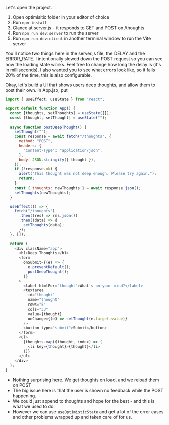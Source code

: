 Let's open the project.

1. Open optimisitic folder in your editor of choice
1. Run `npm install`
1. Glance at server.js - it responds to GET and POST on /thoughts
1. Run `npm run dev:server` to run the server
1. Run `npm run dev:client` in another terminal window to run the Vite server

You'll notice two things here in the server.js file, the DELAY and the ERROR_RATE. I intentionally slowed down the POST request so you can see how the loading state works. Feel free to change how long the delay is (it's in milliseconds). I also wanted you to see what errors look like, so it fails 20% of the time, this is also configurable.

Okay, let's build a UI that shows users deep thoughts, and allow them to post their own. In App.jsx, put

```javascript
import { useEffect, useState } from "react";

export default function App() {
  const [thoughts, setThoughts] = useState([]);
  const [thought, setThought] = useState("");

  async function postDeepThought() {
    setThought("");
    const response = await fetch("/thoughts", {
      method: "POST",
      headers: {
        "Content-Type": "application/json",
      },
      body: JSON.stringify({ thought }),
    });
    if (!response.ok) {
      alert("This thought was not deep enough. Please try again.");
      return;
    }
    const { thoughts: newThoughts } = await response.json();
    setThoughts(newThoughts);
  }

  useEffect(() => {
    fetch("/thoughts")
      .then((res) => res.json())
      .then((data) => {
        setThoughts(data);
      });
  }, []);

  return (
    <div className="app">
      <h1>Deep Thoughts</h1>
      <form
        onSubmit={(e) => {
          e.preventDefault();
          postDeepThought();
        }}
      >
        <label htmlFor="thought">What's on your mind?</label>
        <textarea
          id="thought"
          name="thought"
          rows="5"
          cols="33"
          value={thought}
          onChange={(e) => setThought(e.target.value)}
        />
        <button type="submit">Submit</button>
      </form>
      <ul>
        {thoughts.map((thought, index) => (
          <li key={thought}>{thought}</li>
        ))}
      </ul>
    </div>
  );
}
```

- Nothing surprising here. We get thoughts on load, and we reload them on POST
- The big issue here is that the user is shown no feedback while the POST happening.
- We could just append to thoughts and hope for the best - and this is what we used to do.
- However we can use `useOptimisticState` and get a lot of the error cases and other problems wrapped up and taken care of for us.
